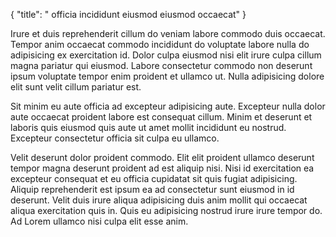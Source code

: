 {
  "title": " officia incididunt eiusmod eiusmod occaecat"
}

Irure et duis reprehenderit cillum do veniam labore commodo duis occaecat. Tempor anim occaecat commodo incididunt do voluptate labore nulla do adipisicing ex exercitation id. Dolor culpa eiusmod nisi elit irure culpa cillum magna pariatur qui eiusmod. Labore consectetur commodo non deserunt ipsum voluptate tempor enim proident et ullamco ut. Nulla adipisicing dolore elit sunt velit cillum pariatur est.

Sit minim eu aute officia ad excepteur adipisicing aute. Excepteur nulla dolor aute occaecat proident labore est consequat cillum. Minim et deserunt et laboris quis eiusmod quis aute ut amet mollit incididunt eu nostrud. Excepteur consectetur officia sit culpa eu ullamco.

Velit deserunt dolor proident commodo. Elit elit proident ullamco deserunt tempor magna deserunt proident ad est aliquip nisi. Nisi id exercitation ea excepteur consequat et eu officia cupidatat sit quis fugiat adipisicing. Aliquip reprehenderit est ipsum ea ad consectetur sunt eiusmod in id deserunt. Velit duis irure aliqua adipisicing duis anim mollit qui occaecat aliqua exercitation quis in. Quis eu adipisicing nostrud irure irure tempor do. Ad Lorem ullamco nisi culpa elit esse anim.
